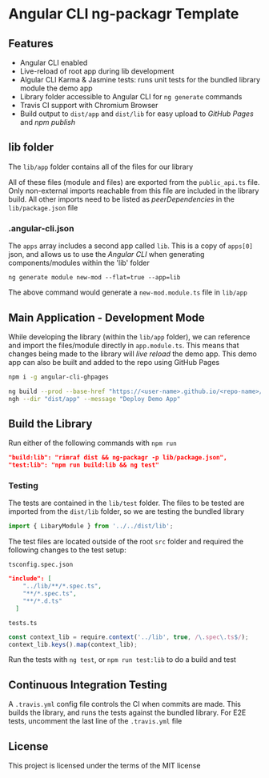 # Angular CLI ng-packagr Template

## Features

- Angular CLI enabled
- Live-reload of root app during lib development
- Algular CLI Karma & Jasmine tests: runs unit tests for the bundled library module the demo app
- Library folder accessible to Angular CLI for `ng generate` commands
- Travis CI support with Chromium Browser
- Build output to `dist/app` and `dist/lib` for easy upload to *GitHub Pages* and *npm publish*

## lib folder

The `lib/app` folder contains all of the files for our library

All of these files (module and files) are exported from the `public_api.ts` file. Only non-external imports reachable from this file are included in the library build. All other imports need to be listed as *peerDependencies* in the `lib/package.json` file

### .angular-cli.json

The `apps` array includes a second app called `lib`. This is a copy of `apps[0]` json, and allows us to use the *Angular CLI* when generating components/modules within the 'lib' folder

```
ng generate module new-mod --flat=true --app=lib
```

The above command would generate a `new-mod.module.ts` file in `lib/app`

## Main Application - Development Mode

While developing the library (within the `lib/app` folder), we can reference and import the files/module directly in `app.module.ts`. This means that changes being made to the library will *live reload* the demo app. This demo app can also be built and added to the repo using GitHub Pages 

```bash
npm i -g angular-cli-ghpages

ng build --prod --base-href "https://<user-name>.github.io/<repo-name>/"
ngh --dir "dist/app" --message "Deploy Demo App"
```

## Build the Library

Run either of the following commands with `npm run`

```json
"build:lib": "rimraf dist && ng-packagr -p lib/package.json",
"test:lib": "npm run build:lib && ng test"
```

### Testing

The tests are contained in the `lib/test` folder. The files to be tested are imported from the `dist/lib` folder, so we are testing the bundled library

```typescript
import { LibaryModule } from '../../dist/lib';
```

The test files are located outside of the root `src` folder and required the following changes to the test setup:

`tsconfig.spec.json`
```json
"include": [
    "../lib/**/*.spec.ts",
    "**/*.spec.ts",
    "**/*.d.ts"
  ]
```
`tests.ts`
```javascript 
const context_lib = require.context('../lib', true, /\.spec\.ts$/);
context_lib.keys().map(context_lib);
```

Run the tests with `ng test`, or `npm run test:lib` to do a build and test

## Continuous Integration Testing

A `.travis.yml` config file controls the CI when commits are made. This builds the library, and runs the tests against the bundled library. For E2E tests, uncomment the last line of the `.travis.yml` file

## License

This project is licensed under the terms of the MIT license
